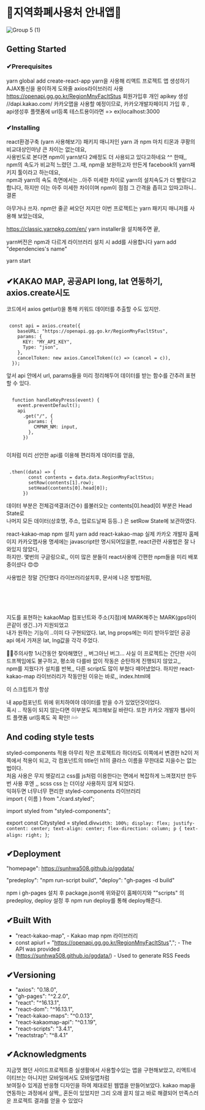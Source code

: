 

<h1>🛒지역화폐사용처 안내앱🛒</h1>


![Group 5 (1)](https://user-images.githubusercontent.com/61695175/83236488-8e3e3d80-a1ce-11ea-97d3-340a5bdf528c.png)

## 



## Getting Started


### ✔Prerequisites
yarn global add create-react-app yarn을 사용해 리액트 프로젝트 앱 생성하기<br/>
AJAX통신을 용이하게 도와줄 axios라이브러리 사용<br/>
https://openapi.gg.go.kr/RegionMnyFacltStus 회원가입후 개인 apikey 생성<br/>
//dapi.kakao.com/ 카카오맵을 사용할 예정이므로, 카카오개발자페이지 가입 후 , <br/>api생성후 플랫폼에 url등록 테스트용이라면 => ex)localhost:3000 <br/>
### ✔Installing
react환경구축 (yarn 사용해보기)
패키지 매니저인 yarn 과 npm 마치 티몬과 쿠팡의 비교대상인마냥 큰 차이는 없는데요, <br/>
사용빈도로 본다면 npm이 yarn보다 2배정도 더 사용되고 있다고하네요 ^^ 한때,,
npm의 속도가 비교적 느렸던 그..때, npm을 보완하고자 만든게 facebook의 yarn패키지 툴이라고 하는데요, <br/>
npm과 yarn의 속도 측면에서는 ..아주 미세한 차이로 yarn의 설치속도가 더 빨랐다고 합니다,
하지만 이는 아주 미세한 차이이며 npm이 점점 그 간격을 좁히고 있따고하니.. 결론

아무거나 쓰자.
npm만 줄곧 써오던 저지만 이번 프로젝트는 yarn 패키지 매니저를 사용해 보았는데요, <br/>

https://classic.yarnpkg.com/en/ yarn installer을 설치해주면 끝,

yarn버전은 npm과 다르게 라이브러리 설치 시 add를 사용합니다
yarn add "dependencies's name"


yarn start 


## ✔KAKAO MAP, 공공API long, lat 연동하기, axios.create시도
코드에서 axios get(url)을 통해 키워드 데이터를 추출할 수도 있지만.
<pre><code>
 const api = axios.create({
    baseURL: "https://openapi.gg.go.kr/RegionMnyFacltStus",
    params: {
      KEY: "MY_API_KEY",
      Type: "json",
    },
    cancelToken: new axios.CancelToken((c) => (cancel = c)),
  });
</pre></code>
앞서 api 안에서 url, params들을 미리 정리해두어 데이터를 받는 함수를 간추려 표현할 수 있다.

<pre><code>
  function handleKeyPress(event) {
    event.preventDefault();
    api
      .get("/", {
        params: {
          CMPNM_NM: input,
        },
      })
      </pre></code>
이처럼 미리 선언한 api를 이용해 편리하게 데이터를 얻음,
<pre><code>
 .then((data) => {
        const contents = data.data.RegionMnyFacltStus;
        setRow(contents[1].row);
        setHead(contents[0].head[0]);
      })
</pre></code>
데이터 부분은 전체검색결과(건수) 를불러오는 contents[0].head[0] 부분은 Head State로 <br/>
나머지 모든 데이터(상호명, 주소, 업로드날짜 등등..) 은 setRow State에 보관하였다. 


react-kakao-map npm 설치
yarn add react-kakao-map
실제 카카오 개발자 홈페이지 카카오맵사용 명세에는 javascript만 명시되어있을뿐, react관련 사용법은 잘 나와있지 않았다,<br/>
하지만. 몇번의 구글링으로,, 이미 많은 분들이 react사용에 간편한 npm들을 미리 배포중이셨다  😍😍

사용법은 정말 간단했다 라이브러리설치후, 문서에 나온 방법처럼, 
<pre><code>
<KakaoMap   
      id={item.SIGUN_CD}      
          apiUrl={url}
            width="240px"
            height="240px"
            level={2}
            lat={item.REFINE_WGS84_LAT}
            lng={item.REFINE_WGS84_LOGT}
          >
            <Marker
              lat={item.REFINE_WGS84_LAT}
              lng={item.REFINE_WGS84_LOGT}
            ></Marker>
   </KakaoMap>
</pre></code>
지도를 표현하는 kakaoMap 컴포넌트와  주소(지점)에 MARK해주는 MARK(gps아이콘같이 생긴..)가 지원되었고<br/>
내가 원하는 기능이 ..이미 다 구현되었다. lat, lng props에는 미리 받아두었던 공공 api 에서 가져온 lat, lng값을 각각 주었다. 

💢💢주의사항 1시간동안 찾아해맸던 ,, 버그아닌 버그...
사실 이 프로젝트는 간단한 사이드프젝임에도 불구하고, 평소와 다를바 없이 작동은 순탄하게 진행되지 않았고,, <br/>
npm를 지웠다가 설치를 반복,, 다른 script도 많이 부쳤다 떼어냈었다.
하지만 react-kakao-map 라이브러리가 작동안된 이유는 바로,, index.html에 

 <script
      type="text/javascript"
      src="//dapi.kakao.com/v2/maps/sdk.js?appkey="MY_KEY""
    ></script>
이 스크립트가 항상  <div id="root"></div> 내 app컴포넌트 위에 위치하여야 데이터를 받을 수가 있었던것이었다. <br/>
혹시 .. 작동이 되지 않는다면 이부분도 체크해보길 바란다. 
또한 카카오 개발자 웹사이트 플랫폼 url등록도 꼭 확인! 💦💦
## And coding style tests
styled-components 적용
아무리 작은 프로젝트라 하더라도 이쪽에서 변경한 h2이 저쪽에서 적용이 되고, 각 컴포넌트의 title인 h1의 클라스 이름을
무한대로 지을수는 없는 법이다.<br/>
처음 사용은 무지 헷갈리고 css를 js처럼 이용한다는 면에서 복잡하게 느껴졌지만 한두번 사용 후엔 ,, scss css 는 더이상 사용하지 않게 되었다.<br/>
익혀두면 너무너무 편리한 styled-components 라이브러리<br/>
import { 이름 } from "./card.styled";

import styled from "styled-components";

export const Citystyled = styled.div`
  width: 100%;
  display: flex;
  justify-content: center;
  text-align: center;
  flex-direction: column;
  p {
    text-align: right;
  }
`;



## ✔Deployment
"homepage": https://sunhwa508.github.io/ggdata/

   "predeploy": "npm run-script build",
    "deploy": "gh-pages -d build"

npm i gh-pages 설치 후
package.json에 위와같이 홈페이지와 ""scripts" 의 predeploy, deploy 설정 후
npm run deploy를 통해 deploy해준다.


## ✔Built With
*  "react-kakao-map", - Kakao map npm 라이브러리 
*  const apiurl = "https://openapi.gg.go.kr/RegionMnyFacltStus","; - The API was provided
* (https://sunhwa508.github.io/ggdata/) - Used to generate RSS Feeds


## ✔Versioning
<ul>
 <li>   "axios": "0.18.0",</li>
  <li>  "gh-pages": "^2.2.0",</li>
   <li> "react": "^16.13.1",</li>
    <li>"react-dom": "^16.13.1",</li>
    <li>"react-kakao-maps": "^0.0.13",</li>
    <li>"react-kakaomap-api": "^0.1.19",</li>
    <li>"react-scripts": "3.4.1",</li>
    <li> "reactstrap": "^8.4.1"</li>
</ul>


## ✔Acknowledgments
지금껏 했던 사이드프로젝트중 실생활에서 사용할수있는 앱을 구현해보았고, 리액트네이티브는 아니지만 모바일에서도 모바일앱처럼<br/>
보여질수 있게끔 반응형 디자인을 하여 제대로된 웹앱을 만들어보았다.
kakao map을 연동하는 과정에서 살짝,, 혼돈이 있었지만 그리 오래 끌지 않고 바로 해결되어 만족스러운 프로젝트 결과를 얻을 수 있었다 

